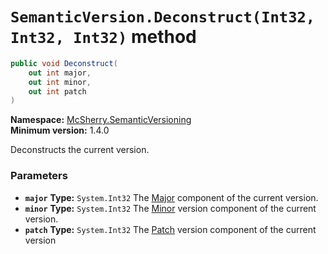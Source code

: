 # `SemanticVersion.Deconstruct(Int32, Int32, Int32)` method

```c#
public void Deconstruct(
    out int major,
    out int minor,
    out int patch
)
```

**Namespace:** [McSherry.SemanticVersioning][1]  
**Minimum version:** 1.4.0  

[1]: ../

Deconstructs the current version.

### Parameters

- **`major`**
  **Type:** `System.Int32`
  The [Major][1] component of the current version.
- **`minor`**
  **Type:** `System.Int32`
  The [Minor][2] version component of the current version.
- **`patch`**
  **Type:** `System.Int32`
  The [Patch][3] version component of the current version

[1]: ./Major.md
[2]: ./Minor.md
[3]: ./Patch.md